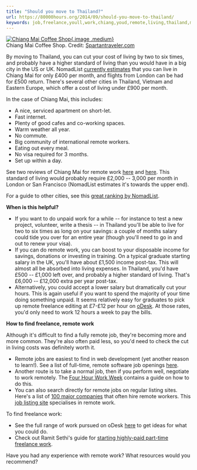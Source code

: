 ```yaml
---
title: "Should you move to Thailand?"
url: https://80000hours.org/2014/09/should-you-move-to-thailand/
keywords: job,freelance,youll,work,chiang,youd,remote,living,thailand,mai
---
```

[![Chiang Mai Coffee Shop](//eighty-thousand-hours-wp-production.s3.amazonaws.com/2014/09/chiang-mai-coffee-shop-spartantraveler.jpg){.image .medium}](//eighty-thousand-hours-wp-production.s3.amazonaws.com/2014/09/chiang-mai-coffee-shop-spartantraveler.jpg)\
Chiang Mai Coffee Shop. Credit: [Spartantraveler.com](http://www.spartantraveler.com)

By moving to Thailand, you can cut your cost of living by two to six times, and probably have a higher standard of living than you would have in a big city in the US or UK. NomadList [currently estimates](https://nomadlist.io/chiang-mai-thailand) that you can live in Chiang Mai for only £400 per month, and flights from London can be had for £500 return. There's several other cities in Thailand, Vietnam and Eastern Europe, which offer a cost of living under £900 per month.

In the case of Chiang Mai, this includes:

-   A nice, serviced apartment on short-let.
-   Fast internet.
-   Plenty of good cafes and co-working spaces.
-   Warm weather all year.
-   No commute.
-   Big community of international remote workers.
-   Eating out every meal.
-   No visa required for 3 months.
-   Set up within a day.

See two reviews of Chiang Mai for remote work [here](http://spartantraveler.com/why-chiang-mai-is-ground-zero/) and [here](http://sebastianjohnsson.com/chiang-mai-thailand-review-thailands-digital-nomad-hotspot/). This standard of living would probably require £2,000 -- 3,000 per month in London or San Francisco (NomadList estimates it's towards the upper end).

For a guide to other cities, see this [great ranking by NomadList](https://nomadlist.io/).

**When is this helpful?**

-   If you want to do unpaid work for a while -- for instance to test a new project, volunteer, write a thesis -- in Thailand you'll be able to live for two to six times as long on your savings: a couple of months salary could tide you over for an entire year (though you'll need to go in and out to renew your visa).
-   If you can do remote work, you can boost to your disposable income for savings, donations or investing in training. On a typical graduate starting salary in the UK, you'll have about £1,500 income post-tax. This will almost all be absorbed into living expenses. In Thailand, you'd have £500 -- £1,000 left over, and probably a higher standard of living. That's £6,000 -- £12,000 extra per year post-tax.
-   Alternatively, you could accept a lower salary but dramatically cut your hours. This is again useful if you want to spend the majority of your time doing something unpaid. It seems relatively easy for graduates to pick up remote freelance editing at £7-£12 per hour on [oDesk](https://www.odesk.com/info/about/). At those rates, you'd only need to work 12 hours a week to pay the bills.

**How to find freelance, remote work**

Although it's difficult to find a fully remote job, they're becoming more and more common. They're also often paid less, so you'd need to check the cut in living costs was definitely worth it.

-   Remote jobs are easiest to find in web development (yet another reason to learn!). See a list of full-time, remote software job openings [here](http://nomadjobs.io/).
-   Another route is to take a normal job, then if you perform well, negotiate to work remotely. The [Four Hour Work Week](http://fourhourworkweek.com/) contains a guide on how to do this.
-   You can also search directly for remote jobs on regular listing sites. Here's a list of [100 major companies](http://www.forbes.com/sites/laurashin/2014/01/17/work-from-home-the-top-100-companies-offering-flexible-jobs-in-2014/) that often hire remote workers. This [job listing site](https://weworkremotely.com/) specialises in remote work.

To find freelance work:

-   See the full range of work pursued on oDesk [here](https://www.odesk.com/contractors/?clear_button=1) to get ideas for what you could do.
-   Check out Ramit Sethi's guide for [starting highly-paid part-time freelance work](http://www.iwillteachyoutoberich.com/ultimate-guide-how-to-make-money-on-the-side/).

Have you had any experience with remote work? What resources would you recommend?
